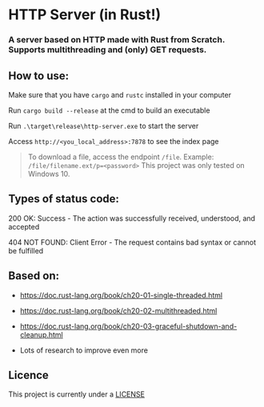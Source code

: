 # HTTP Server (in Rust!)

### A server based on HTTP made with Rust from Scratch. Supports multithreading and (only) GET requests.

## How to use:

Make sure that you have `cargo` and `rustc` installed in your computer

Run `cargo build --release` at the cmd to build an executable

Run `.\target\release\http-server.exe` to start the server

Access `http://<you_local_address>:7878` to see the index page

> To download a file, access the endpoint `/file`. Example: `/file/filename.ext/p=<password>`
> This project was only tested on Windows 10.

## Types of status code:

200 OK: Success - The action was successfully received, understood, and accepted

404 NOT FOUND: Client Error - The request contains bad syntax or cannot be fulfilled

## Based on:

- https://doc.rust-lang.org/book/ch20-01-single-threaded.html

- https://doc.rust-lang.org/book/ch20-02-multithreaded.html

- https://doc.rust-lang.org/book/ch20-03-graceful-shutdown-and-cleanup.html

- Lots of research to improve even more

## Licence

This project is currently under a [LICENSE](LICENSE)
